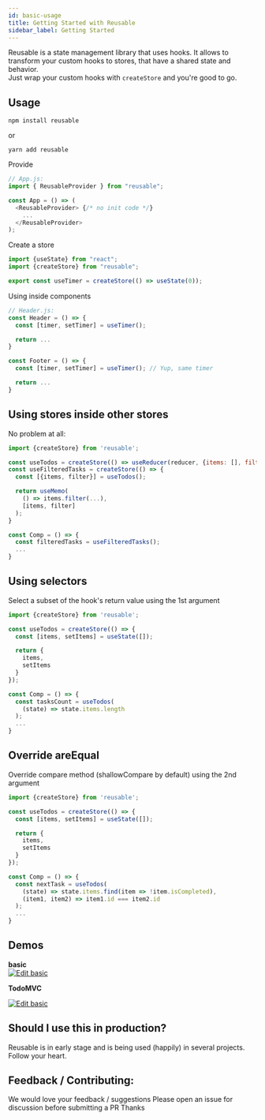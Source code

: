 ```yaml
---
id: basic-usage
title: Getting Started with Reusable
sidebar_label: Getting Started
---
```


Reusable is a state management library that uses hooks.
It allows to transform your custom hooks to stores, that have a shared state and behavior.  
Just wrap your custom hooks with `createStore` and you're good to go.

## Usage
```
npm install reusable
```
or
```
yarn add reusable
```

Provide  
```javascript
// App.js:
import { ReusableProvider } from "reusable";

const App = () => (
  <ReusableProvider> {/* no init code */}
    ...
  </ReusableProvider>
);

```

Create a store
```javascript
import {useState} from "react";
import {createStore} from "reusable";

export const useTimer = createStore(() => useState(0));
```

Using inside components  
```javascript
// Header.js:
const Header = () => {
  const [timer, setTimer] = useTimer();

  return ...
}

const Footer = () => {
  const [timer, setTimer] = useTimer(); // Yup, same timer

  return ...
}
```

## Using stores inside other stores
No problem at all:

```javascript
import {createStore} from 'reusable';

const useTodos = createStore(() => useReducer(reducer, {items: [], filter: 'All'});
const useFilteredTasks = createStore(() => {
  const [{items, filter}] = useTodos();

  return useMemo(
    () => items.filter(...),
    [items, filter]
  );
}

const Comp = () => {
  const filteredTasks = useFilteredTasks();
  ...
}
```

## Using selectors
Select a subset of the hook's return value using the 1st argument  

```javascript
import {createStore} from 'reusable';

const useTodos = createStore(() => {
  const [items, setItems] = useState([]);

  return {
    items,
    setItems
  }
});

const Comp = () => {
  const tasksCount = useTodos(
    (state) => state.items.length
  );
  ...
}
```

## Override areEqual
Override compare method (shallowCompare by default) using the 2nd argument

```javascript
import {createStore} from 'reusable';

const useTodos = createStore(() => {
  const [items, setItems] = useState([]);

  return {
    items,
    setItems
  }
});

const Comp = () => {
  const nextTask = useTodos(
    (state) => state.items.find(item => !item.isCompleted),
    (item1, item2) => item1.id === item2.id
  );
  ...
}
```

## Demos
**basic**  
<a target="blank" href="https://codesandbox.io/s/github/reusablejs/reusable/tree/master/examples/basic?fontsize=14&module=%2Fsrc%2Findex.js">
  <img alt="Edit basic" src="https://codesandbox.io/static/img/play-codesandbox.svg">
</a>

**TodoMVC**  

<a target="blank" href="https://codesandbox.io/s/github/reusablejs/reusable/tree/master/examples/todomvc?fontsize=14&module=%2Fsrc%2Findex.js">
  <img alt="Edit basic" src="https://codesandbox.io/static/img/play-codesandbox.svg">
</a>

## Should I use this in production?
Reusable is in early stage and is being used (happily) in several projects.  
Follow your heart.

## Feedback / Contributing:
We would love your feedback / suggestions
Please open an issue for discussion before submitting a PR
Thanks
